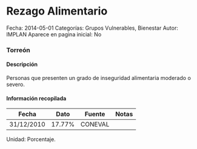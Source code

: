 Rezago Alimentario
=====

Fecha: 2014-05-01
Categorías: Grupos Vulnerables, Bienestar
Autor: IMPLAN
Aparece en pagina inicial: No

### Torreón

#### Descripción

Personas que presenten un grado de inseguridad alimentaria moderado o severo.

<!-- break -->

#### Información recopilada

<table class="table table-hover table-bordered matriz">
  <thead>
    <tr><th>Fecha</th><th>Dato</th><th>Fuente</th><th>Notas</th></tr>
  </thead>
  <tbody>
    <tr><td class="centrado">31/12/2010</td><td class="derecha">17.77%</td><td>CONEVAL</td><td></td></tr>
  </tbody>
</table>

Unidad: Porcentaje.
